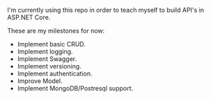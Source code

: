 ﻿I'm currently using this repo in order to teach myself to build API's in ASP.NET Core.

These are my milestones for now:

- Implement basic CRUD.
- Implement logging.
- Implement Swagger.
- Implement versioning.
- Implement authentication.
- Improve Model.
- Implement MongoDB/Postresql support.
